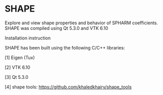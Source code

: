 # SHAPE
Explore and view shape properties and behavior of SPHARM coefficients.
SHAPE was compiled using Qt 5.3.0 and VTK 6.10

Installation instruction

SHAPE has been built using the following C/C++ libraries:

[1] Eigen (Tux)

[2] VTK 6.10

[3] Qt 5.3.0

[4] shape tools: https://github.com/khaledkhairy/shape_tools



